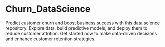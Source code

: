 # Churn_DataScience
Predict customer churn and boost business success with this data science repository. Explore data, build predictive models, and deploy them to reduce customer attrition. Get started now to make data-driven decisions and enhance customer retention strategies.
